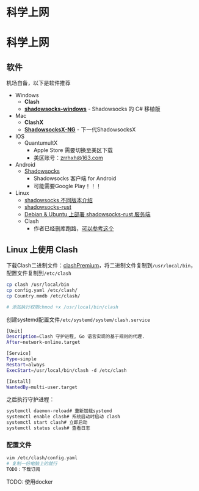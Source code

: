 # 科学上网

# **科学上网**

## **软件**

机场自备，以下是软件推荐

- Windows
    - **Clash**
    - [**shadowsocks-windows**](https://github.com/shadowsocks/shadowsocks-windows) - Shadowsocks 的 C# 移植版
- Mac
    - **ClashX**
    - [**ShadowsocksX-NG**](https://github.com/shadowsocks/ShadowsocksX-NG) - 下一代ShadowsocksX
- IOS
    - QuantumultX
        - Apple Store 需要切换至美区下载
        - 美区账号：[zrrhxh@163.com](mailto:zrrhxh@163.com)
- Android
    - [Shadowsocks](https://shadowsocks.org/)
        - Shadowsocks 客户端 for Android
        - 可能需要Google Play！！！
- Linux
    - [shadowsocks 不同版本介绍](https://github.com/shadowsocks/shadowsocks/wiki/Ports-and-Clients)
    - [shadowsocks-rust](https://github.com/shadowsocks/shadowsocks-rust?tab=readme-ov-file#getting-started)
    - [Debian & Ubuntu 上部署 shadowsocks-rust 服务端](https://blog.chaos.run/dreams/debian-shadowsocks-rust-server/index.html)
    - Clash
        - 作者已经删库跑路，[可以参考这个](https://clash.wiki/introduction/getting-started.html)

## **Linux 上使用 Clash**

下载Clash二进制文件：[clashPremium](https://downloads.clash.wiki/ClashPremium)，将二进制文件复制到`/usr/local/bin`，配置文件复制到`/etc/clash`

```bash
cp clash /usr/local/bin
cp config.yaml /etc/clash/
cp Country.mmdb /etc/clash/

# 添加执行权限chmod +x /usr/local/bin/clash

```

创建systemd配置文件`/etc/systemd/system/clash.service`

```bash
[Unit]
Description=Clash 守护进程, Go 语言实现的基于规则的代理.
After=network-online.target

[Service]
Type=simple
Restart=always
ExecStart=/usr/local/bin/clash -d /etc/clash

[Install]
WantedBy=multi-user.target

```

之后执行守护进程：

```bash
systemctl daemon-reload# 重新加载systemd
systemctl enable clash# 系统启动时启动 clash
systemctl start clash# 立即启动
systemctl status clash# 查看日志
```

### **配置文件**

```bash
vim /etc/clash/config.yaml
# 复制一份电脑上的就行
TODO：下载订阅

```

TODO: 使用docker